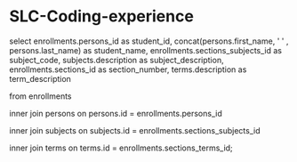 # SLC-Coding-experience
select 	 enrollments.persons_id as student_id,
         concat(persons.first_name, ' ' , persons.last_name) as student_name,
         enrollments.sections_subjects_id as subject_code,
         subjects.description as subject_description,
         enrollments.sections_id as section_number,
         terms.description as term_description
        
from	enrollments

inner join persons on
		persons.id = enrollments.persons_id

inner join subjects on
		subjects.id = enrollments.sections_subjects_id
        
inner join terms on
		terms.id = enrollments.sections_terms_id;
